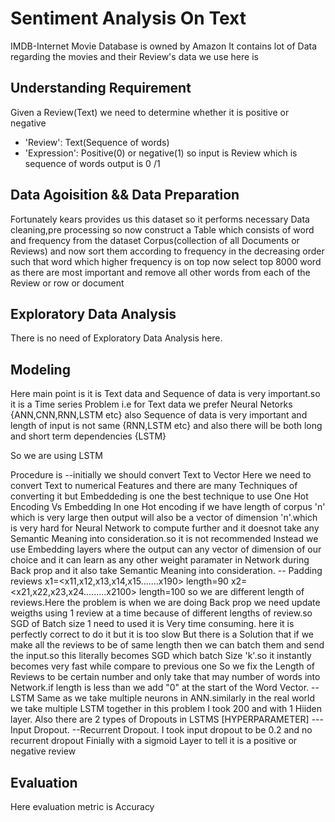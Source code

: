 # Sentiment Analysis On Text

IMDB-Internet Movie Database is owned by Amazon
 It contains lot of Data regarding the movies and their Review's data we use here is 
 ## Understanding Requirement
 Given a Review(Text) we need to determine whether it is positive or negative
 * 'Review': Text(Sequence of words)
 * 'Expression': Positive(0) or negative(1)
 so input is Review which is sequence of words
    output is 0 /1
 ## Data Agoisition && Data Preparation
 Fortunately kears provides us this dataset so it performs necessary Data cleaning,pre processing
 so now construct a Table which consists of word and frequency from the dataset Corpus(collection of all Documents or Reviews)
 and now sort them according to frequency in the decreasing order such that word which higher frequency is on top
 now select top 8000 word as there are most important and remove all other words from each of the Review or row or document
 ## Exploratory Data Analysis
 There is no need of Exploratory Data Analysis here.
 ## Modeling
  Here main point is it is Text data and Sequence of data is very important.so it is a Time series Problem
  i.e for Text data we prefer Neural Netorks {ANN,CNN,RNN,LSTM etc}
        also Sequence of data is very important and length of input is not same {RNN,LSTM etc}
        and also there will be both long and short term dependencies {LSTM}
        
  So we are using LSTM
   
  Procedure is
    --initially we should convert Text to Vector 
    Here we need to convert Text to numerical Features and there are many Techniques of converting it but Embeddeding is one 
    the best technique to use
    One Hot Encoding Vs Embedding
    In one Hot encoding if we have length of corpus 'n' which is very large then output will also be a vector of dimension       'n'.which is very hard for Neural Network to compute further and it doesnot take any Semantic Meaning into          consideration.so it is not recommended
    Instead we use Embedding layers where the output can any vector of dimension of our choice and it can learn as any other     weight paramater in Network during Back prop and it also take Semantic Meaning into consideration.
  -- Padding
     reviews x1=<x11,x12,x13,x14,x15.......x190>    length=90
             x2=<x21,x22,x23,x24.........x2100>      length=100
     so we are different length of reviews.Here the problem is when we are doing Back prop we need update weigths using 1          review at a time because of different lengths of review.so SGD of Batch size 1  need to used it is Very time consuming.
     here it is perfectly correct to do it but it is too slow
     But there is a Solution that if we make all the reviews to be of same length then we can batch them and send the              input.so this literally becomes SGD which batch Size 'k'.so it instantly becomes very fast while compare to previous one
     So we fix the Length of Reviews to be certain number and only take that may number of words into Network.if length is        less than we add "0" at the start of the Word Vector.
  --LSTM
    Same as we take multiple neurons in ANN.similarly in the real world we take multiple LSTM together in this problem I        took 200 and with 1 Hiiden layer.
    Also there are 2 types of Dropouts in LSTMS [HYPERPARAMETER]
      ---Input Dropout.
       --Recurrent Dropout.
    I took input dropout to be 0.2 and no recurrent dropout
    Finially with a sigmoid Layer to tell it is a positive or negative review
 ## Evaluation
  Here evaluation metric is Accuracy
  
  
  
  
